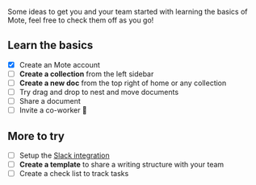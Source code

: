 Some ideas to get you and your team started with learning the basics of Mote, feel free to check them off as you go!

## Learn the basics

- [x] Create an Mote account
- [ ] **Create a collection** from the left sidebar
- [ ] **Create a new doc** from the top right of home or any collection
- [ ] Try drag and drop to nest and move documents
- [ ] Share a document
- [ ] Invite a co-worker 👋

## More to try

- [ ] Setup the [Slack integration](/settings/integrations/slack)
- [ ] **Create a template** to share a writing structure with your team
- [ ] Create a check list to track tasks
